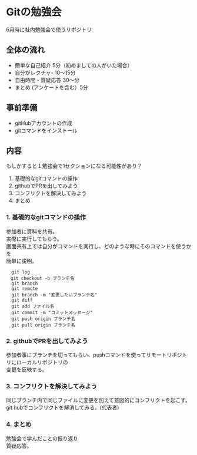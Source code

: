 # Gitの勉強会
6月時に社内勉強会で使うリポジトリ

## 全体の流れ
- 簡単な自己紹介 5分（初めましての人がいた場合）
- 自分がレクチャ- 10〜15分
- 自由時間・質疑応答 30〜分
- まとめ (アンケートを含む）5分

## 事前準備
- gitHubアカウントの作成
- gitコマンドをインストール

## 内容
もしかすると１勉強会で1セクションになる可能性があり？
1. 基礎的なgitコマンドの操作
2. githubでPRを出してみよう
3. コンフリクトを解決してみよう
4. まとめ

### 1. 基礎的なgitコマンドの操作
参加者に資料を共有。<br>
実際に実行してもらう。<br>
画面共有上では自分がコマンドを実行し、どのような時にそのコマンドを使うかを<br>
簡単に説明。
```
  git log 
　git checkout -b ブランチ名
  git branch
  git remote 
  git branch -m "変更したいブランチ名"
  git diff
  git add ファイル名
  git commit -m "コミットメッセージ"
  git push origin ブランチ名
  git pull origin ブランチ名
```
### 2. githubでPRを出してみよう
参加者事にブランチを切ってもらい、pushコマンドを使ってリモートリポジトリにローカルリポジトリの <br>
変更を反映する。
### 3. コンフリクトを解決してみよう
同じブランチ内で同じファイルに変更を加えて意図的にコンフリクトを起こす。<br>
git hubでコンフリクトを解消してみる。(代表者)

### 4. まとめ
勉強会で学んだことの振り返り<br>
質疑応答。



